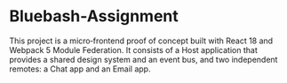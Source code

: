 # Bluebash-Assignment
This project is a micro‑frontend proof of concept built with React 18 and Webpack 5 Module Federation. It consists of a Host application that provides a shared design system and an event bus, and two independent remotes: a Chat app and an Email app. 
